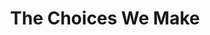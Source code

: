 ---
layout: credit-info
headerstatus: shunk-header
title: The Choices We Make
showreel_weight: 111
credits_weight: 114
thumbnail: /assets/img/credits-grid/the-choices-we-make.jpg
image: /assets/img/credits-grid/opengraph/the-choices-we-make.jpg
image_size: 3
category: credits
type: Feature Film
year: 2013
soundcloud: https://w.soundcloud.com/player/?url=https%3A//api.soundcloud.com/tracks/115278984&amp;color=ff5500&amp;auto_play=false&amp;hide_related=false&amp;show_comments=true&amp;show_user=true&amp;show_reposts=false
role: Composer
genre: Psychological/Drama
director: Caroleen Moise
---